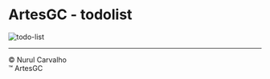 # ArtesGC - todolist

![todo-list](img/artesgc%20todolist%20.png)

---

&copy; Nurul Carvalho \
&trade; ArtesGC
